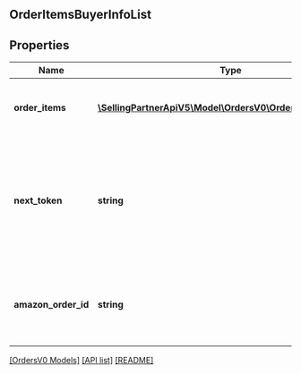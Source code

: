 ## OrderItemsBuyerInfoList

## Properties

Name | Type | Description | Notes
------------ | ------------- | ------------- | -------------
**order_items** | [**\SellingPartnerApiV5\Model\OrdersV0\OrderItemBuyerInfo[]**](OrderItemBuyerInfo.md) | A single order item's buyer information list. |
**next_token** | **string** | When present and not empty, pass this string token in the next request to return the next response page. | [optional]
**amazon_order_id** | **string** | An Amazon-defined order identifier, in 3-7-7 format. |

[[OrdersV0 Models]](../) [[API list]](../../Api) [[README]](../../../README.md)
